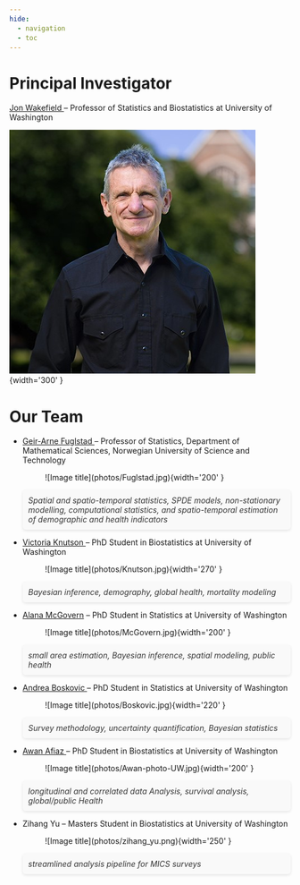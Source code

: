```yaml
---
hide:
  - navigation
  - toc
---
```


# Principal Investigator

<a href="https://faculty.washington.edu/jonno/" target="_blank">Jon Wakefield </a> – Professor of Statistics and Biostatistics at University of Washington

![Image title](photos/wakefield_no_smile.jpg){width='300' }


# Our Team

<div class="grid cards" markdown>

- <a href="https://www.ntnu.edu/employees/geir-arne.fuglstad" target="_blank">Geir-Arne Fuglstad </a> – Professor of Statistics, Department of Mathematical Sciences, Norwegian University of Science and Technology
    <figure markdown="span">
    ![Image title](photos/Fuglstad.jpg){width='200' }
    </figure>
    <p style="font-style: italic; padding: 10px; margin: 10px 0; background-color: #f9f9f9; color: #333; border-radius: 5px; text-align: left; box-shadow: 0 2px 5px rgba(0,0,0,0.1);">
        Spatial and spatio-temporal statistics, SPDE models, non-stationary modelling, computational statistics, and spatio-temporal estimation of demographic and health indicators
    </p>

- <a href="https://victoriaknutson.github.io" target="_blank">Victoria Knutson </a> – PhD Student in Biostatistics at University of Washington
    <figure markdown="span">
    ![Image title](photos/Knutson.jpg){width='270' }
    </figure>
    <p style="font-style: italic; padding: 10px; margin: 10px 0; background-color: #f9f9f9; color: #333; border-radius: 5px; text-align: left; box-shadow: 0 2px 5px rgba(0,0,0,0.1);">
        Bayesian inference, demography, global health, mortality modeling
    </p>

- <a href="https://alanamcgovern.github.io" target="_blank">Alana McGovern</a> – PhD Student in Statistics at University of Washington
    <figure markdown="span">
    ![Image title](photos/McGovern.jpg){width='200' }
    </figure>
    <p style="font-style: italic; padding: 10px; margin: 10px 0; background-color: #f9f9f9; color: #333; border-radius: 5px; text-align: left; box-shadow: 0 2px 5px rgba(0,0,0,0.1);">
        small area estimation, Bayesian inference, spatial modeling, public health
    </p>

- <a href="https://aboskovic21.github.io/" target="_blank">Andrea Boskovic </a> – PhD Student in Statistics at University of Washington
    <figure markdown="span">
    ![Image title](photos/Boskovic.jpg){width='220' }
    </figure>
    <p style="font-style: italic; padding: 10px; margin: 10px 0; background-color: #f9f9f9; color: #333; border-radius: 5px; text-align: left; box-shadow: 0 2px 5px rgba(0,0,0,0.1);">
        Survey methodology, uncertainty quantification, Bayesian statistics
    </p>


- <a href="https://scholar.google.com/citations?user=EnqxccIAAAAJ&hl" target="_blank">Awan Afiaz </a> – PhD Student in Biostatistics at University of Washington
    <figure markdown="span">
    ![Image title](photos/Awan-photo-UW.jpg){width='200' }
    </figure>
    <p style="font-style: italic; padding: 10px; margin: 10px 0; background-color: #f9f9f9; color: #333; border-radius: 5px; text-align: left; box-shadow: 0 2px 5px rgba(0,0,0,0.1);">
       longitudinal and correlated data Analysis, survival analysis, global/public Health
    </p>

- <a>Zihang Yu </a> – Masters Student in Biostatistics at University of Washington
    <figure markdown="span">
    ![Image title](photos/zihang_yu.png){width='250' }
    </figure>
    <p style="font-style: italic; padding: 10px; margin: 10px 0; background-color: #f9f9f9; color: #333; border-radius: 5px; text-align: left; box-shadow: 0 2px 5px rgba(0,0,0,0.1);">
       streamlined analysis pipeline for MICS surveys
    </p>

</div>


